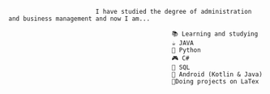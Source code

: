                             I have studied the degree of administration and business management and now I am...

                                                 📚 Learning and studying
                                                 ☕ JAVA
                                                 🐍 Python
                                                 🎮 C#
                                                 💎 SQL
                                                 📱 Android (Kotlin & Java)
                                                 📝Doing projects on LaTex
